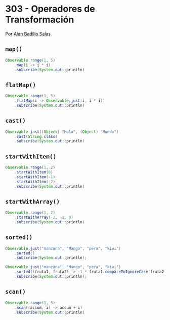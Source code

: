 # 303 - Operadores de Transformación

Por [Alan Badillo Salas](https://www.nomadacode.com)

## `map()`

```java
Observable.range(1, 5)
    .map(i -> i * i)
    .subscribe(System.out::println)
```

## `flatMap()`

```java
Observable.range(1, 5)
    .flatMap(i -> Observable.just(i, i * i))
    .subscribe(System.out::println)
```

## `cast()`

```java
Observable.just((Object) "Hola", (Object) "Mundo")
    .cast(String.class)
    .subscribe(System.out::println)
```

## `startWithItem()`

```java
Observable.range(1, 2)
    .startWithItem(0)
    .startWithItem(-1)
    .startWithItem(-2)
    .subscribe(System.out::println)
```

## `startWithArray()`

```java
Observable.range(1, 2)
    .startWithArray(-2, -1, 0)
    .subscribe(System.out::println)
```

## `sorted()`

```java
Observable.just("manzana", "Mango", "pera", "kiwi")
    .sorted()
    .subscribe(System.out::println);

Observable.just("manzana", "Mango", "pera", "kiwi")
    .sorted((fruta1, fruta2) -> -1 * fruta1.compareToIgnoreCase(fruta2))
    .subscribe(System.out::println);
```

## `scan()`

```java
Observable.range(1, 5)
    .scan((accum, i) -> accum + i)
    .subscribe(System.out::println)
```
